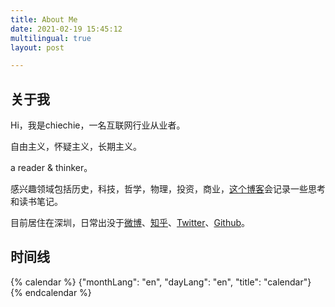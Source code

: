 ```yaml
---
title: About Me
date: 2021-02-19 15:45:12
multilingual: true
layout: post

---
```


## 关于我

Hi，我是chiechie，一名互联网行业从业者。

自由主义，怀疑主义，长期主义。

a reader & thinker。

感兴趣领域包括历史，科技，哲学，物理，投资，商业，[这个博客](https://chiechie.github.io)会记录一些思考和读书笔记。

目前居住在深圳，日常出没于[微博](https://weibo.com/chiechie/home?wvr=5)、[知乎](https://www.zhihu.com/people/chiechie8)、[Twitter](https://twitter.com/stellazhao9)、[Github](https://github.com/chiechie)。

## 时间线

{% calendar %}
{"monthLang": "en", "dayLang": "en", "title": "calendar"}
{% endcalendar %}

